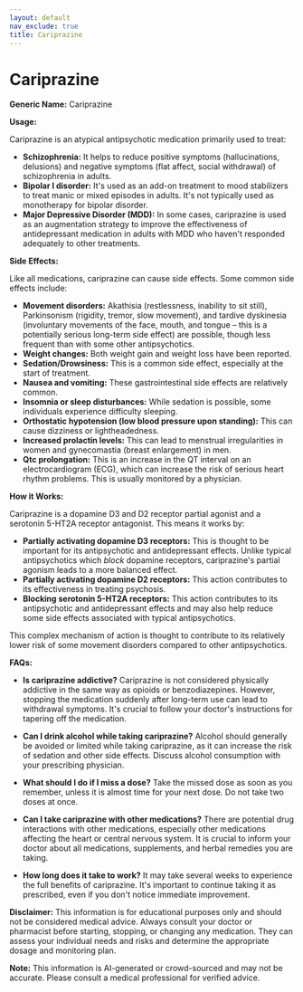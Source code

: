 ```yaml
---
layout: default
nav_exclude: true
title: Cariprazine
---
```


# Cariprazine

**Generic Name:** Cariprazine

**Usage:**

Cariprazine is an atypical antipsychotic medication primarily used to treat:

* **Schizophrenia:**  It helps to reduce positive symptoms (hallucinations, delusions) and negative symptoms (flat affect, social withdrawal) of schizophrenia in adults.
* **Bipolar I disorder:** It's used as an add-on treatment to mood stabilizers to treat manic or mixed episodes in adults.  It's not typically used as monotherapy for bipolar disorder.
* **Major Depressive Disorder (MDD):**  In some cases, cariprazine is used as an augmentation strategy to improve the effectiveness of antidepressant medication in adults with MDD who haven't responded adequately to other treatments.


**Side Effects:**

Like all medications, cariprazine can cause side effects. Some common side effects include:

* **Movement disorders:**  Akathisia (restlessness, inability to sit still), Parkinsonism (rigidity, tremor, slow movement), and tardive dyskinesia (involuntary movements of the face, mouth, and tongue – this is a potentially serious long-term side effect) are possible, though less frequent than with some other antipsychotics.
* **Weight changes:** Both weight gain and weight loss have been reported.
* **Sedation/Drowsiness:**  This is a common side effect, especially at the start of treatment.
* **Nausea and vomiting:** These gastrointestinal side effects are relatively common.
* **Insomnia or sleep disturbances:**  While sedation is possible, some individuals experience difficulty sleeping.
* **Orthostatic hypotension (low blood pressure upon standing):**  This can cause dizziness or lightheadedness.
* **Increased prolactin levels:** This can lead to menstrual irregularities in women and gynecomastia (breast enlargement) in men.
* **Qtc prolongation:** This is an increase in the QT interval on an electrocardiogram (ECG), which can increase the risk of serious heart rhythm problems.  This is usually monitored by a physician.


**How it Works:**

Cariprazine is a dopamine D3 and D2 receptor partial agonist and a serotonin 5-HT2A receptor antagonist. This means it works by:

* **Partially activating dopamine D3 receptors:**  This is thought to be important for its antipsychotic and antidepressant effects.  Unlike typical antipsychotics which *block* dopamine receptors, cariprazine's partial agonism leads to a more balanced effect.
* **Partially activating dopamine D2 receptors:** This action contributes to its effectiveness in treating psychosis.
* **Blocking serotonin 5-HT2A receptors:** This action contributes to its antipsychotic and antidepressant effects and may also help reduce some side effects associated with typical antipsychotics.

This complex mechanism of action is thought to contribute to its relatively lower risk of some movement disorders compared to other antipsychotics.


**FAQs:**

* **Is cariprazine addictive?**  Cariprazine is not considered physically addictive in the same way as opioids or benzodiazepines. However, stopping the medication suddenly after long-term use can lead to withdrawal symptoms. It's crucial to follow your doctor's instructions for tapering off the medication.

* **Can I drink alcohol while taking cariprazine?**  Alcohol should generally be avoided or limited while taking cariprazine, as it can increase the risk of sedation and other side effects.  Discuss alcohol consumption with your prescribing physician.

* **What should I do if I miss a dose?**  Take the missed dose as soon as you remember, unless it is almost time for your next dose.  Do not take two doses at once.

* **Can I take cariprazine with other medications?**  There are potential drug interactions with other medications, especially other medications affecting the heart or central nervous system.  It is crucial to inform your doctor about all medications, supplements, and herbal remedies you are taking.

* **How long does it take to work?**  It may take several weeks to experience the full benefits of cariprazine.  It's important to continue taking it as prescribed, even if you don't notice immediate improvement.


**Disclaimer:** This information is for educational purposes only and should not be considered medical advice.  Always consult your doctor or pharmacist before starting, stopping, or changing any medication.  They can assess your individual needs and risks and determine the appropriate dosage and monitoring plan.


**Note:** This information is AI-generated or crowd-sourced and may not be accurate. Please consult a medical professional for verified advice.
